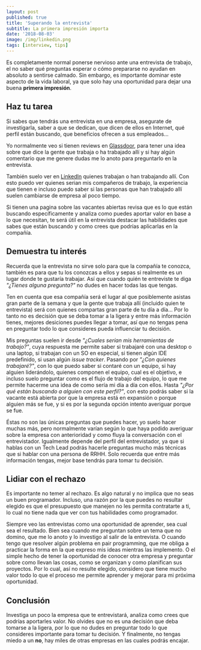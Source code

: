 ```yaml
---
layout: post
published: true
title: 'Superando la entrevista'
subtitle: La primera impresión importa
date: '2018-08-03'
image: /img/linkedin.png
tags: [interview, tips]
---
```


Es completamente normal ponerse nervioso ante una entrevista de trabajo, el no saber qué preguntas esperar o cómo prepararse no ayudan en absoluto a sentirse calmado. Sin embargo, es importante dominar este aspecto de la vida laboral, ya que solo hay una oportunidad para dejar una buena **primera impresión**.

## Haz tu tarea

Si sabes que tendrás una entrevista en una empresa, asegurate de investigarla, saber a que se dedican, que dicen de ellos en Internet, qué perfil están buscando, que beneficios ofrecen a sus empleados...

Yo normalmente veo si tienen reviews en [Glassdoor](https://www.glassdoor.com), para tener una idea sobre que dice la gente que trabaja o ha trabajado allí y si hay algún comentario que me genere dudas me lo anoto para preguntarlo en la entrevista.

También suelo ver en [LinkedIn](https://www.linkedin.com) quienes trabajan o han trabajando allí. Con esto puedo ver quienes serian mis compañeros de trabajo, la experiencia que tienen e incluso puedo saber si las personas que han trabajado allí suelen cambiarse de empresa al poco tiempo.

Si tienen una pagina sobre las vacantes abiertas revisa que es lo que están buscando específicamente y analiza como puedes aportar valor en base a lo que necesitan, te será útil en la entrevista destacar las habilidades que sabes que están buscando y como crees que podrías aplicarlas en la compañía.

## Demuestra tu interés

Recuerda que la entrevista no sirve solo para que la compañía te conozca, también es para que tu los conozcas a ellos y sepas si realmente es un lugar donde te gustaría trabajar. Así que cuando quién te entreviste te diga *"¿Tienes alguna pregunta?"* no dudes en hacer todas las que tengas.

Ten en cuenta que esa compañía será el lugar al que posiblemente asistas gran parte de la semana y que la gente que trabaja allí (incluido quien te entrevista) será con quienes compartas gran parte de tu día a día... Por lo tanto no es decisión que se deba tomar a la ligera y entre más información tienes, mejores desiciones puedes llegar a tomar, así que no tengas pena en preguntar todo lo que consideres pueda influenciar tu decisión.

Mis preguntas suelen ir desde *"¿Cuales serían mis herramientas de trabajo?"*, cuya respuesta me permite saber si trabajaré con una desktop o una laptop, si trabajan con un SO en especial, si tienen algún IDE predefinido, si usan algún *issue tracker*. Pasando por *"¿Con quienes trabajaré?"*, con lo que puedo saber si contaré con un equipo, si hay alguien liderándolo, quienes componen el equipo, cual es el objetivo, e incluso suelo preguntar como es el flujo de trabajo del equipo, lo que me permite hacerme una idea de como sería mi día a día con ellos. Hasta *"¿Por qué están buscando a alguien con este perfil?"*, con esto podrás saber si la vacante está abierta por que la empresa está en expansión o porque alguien más se fue, y si es por la segunda opción intento averiguar porque se fue.

Éstas no son las únicas preguntas que puedes hacer, yo suelo hacer muchas más, pero normalmente varían según lo que haya podido averiguar sobre la empresa con anterioridad y como fluya la conversación con el entrevistador. Igualmente depende del perfil del entrevistador, ya que si hablas con un Tech Lead podrás hacerle preguntas mucho más técnicas que si hablar con una persona de RRHH. Solo recuerda que entre más información tengas, mejor base tendrás para tomar tu decisión.

## Lidiar con el rechazo

Es importante no temer al rechazo. Es algo natural y no implica que no seas un buen programador. Incluso, una razón por la que puedes no resultar elegido es que el presupuesto que manejen no les permita contratarte a ti, lo cual no tiene nada que ver con tus habilidades como programador.

Siempre veo las entrevistas como una oportunidad de aprender, sea cual sea el resultado. Bien sea cuando me preguntan sobre un tema que no domino, que me lo anoto y lo investigo al salir de la entrevista. O cuando tengo que resolver algún problema en pair programming, que me obliga a practicar la forma en la que expreso mis ideas mientras las implemento. O el simple hecho de tener la oportunidad de conocer otra empresa y preguntar sobre como llevan las cosas, como se organizan y como planifican sus proyectos. Por lo cual, así no resulte elegido, considero que tiene mucho valor todo lo que el proceso me permite aprender y mejorar para mi próxima oportunidad.

## Conclusión

Investiga un poco la empresa que te entrevistará, analiza como crees que podrías aportarles valor. No olvides que no es una decisión que deba tomarse a la ligera, por lo que no dudes en preguntar todo lo que consideres importante para tomar tu decisión. Y finalmente, no tengas miedo a un **no**, hay miles de otras empresas en las cuales podrás encajar.